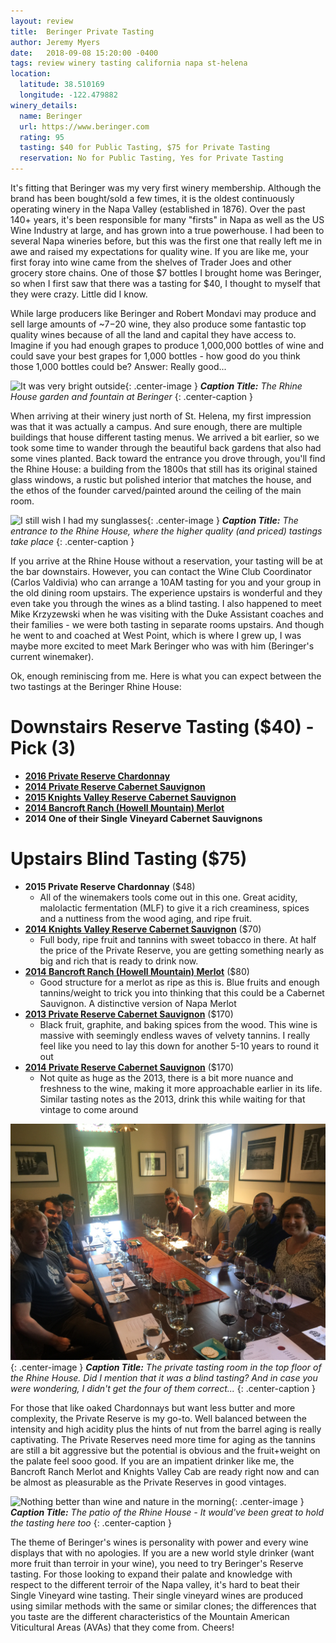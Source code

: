 ```yaml
---
layout: review
title:  Beringer Private Tasting
author: Jeremy Myers
date:   2018-09-08 15:20:00 -0400
tags: review winery tasting california napa st-helena
location:
  latitude: 38.510169
  longitude: -122.479882
winery_details:
  name: Beringer
  url: https://www.beringer.com
  rating: 95
  tasting: $40 for Public Tasting, $75 for Private Tasting
  reservation: No for Public Tasting, Yes for Private Tasting
---
```

It's fitting that Beringer was my very first winery membership.  Although the brand has been bought/sold a few times, it is the oldest continuously operating winery in the Napa Valley (established in 1876).  Over the past 140+ years, it's been responsible for many "firsts" in Napa as well as the US Wine Industry at large, and has grown into a true powerhouse.  I had been to several Napa wineries before, but this was the first one that really left me in awe and raised my expectations for quality wine.  If you are like me, your first foray into wine came from the shelves of Trader Joes and other grocery store chains.  One of those $7 bottles I brought home was Beringer, so when I first saw that there was a tasting for $40, I thought to myself that they were crazy.  Little did I know.  

While large producers like Beringer and Robert Mondavi may produce and sell large amounts of ~$7-$20 wine, they also produce some fantastic top quality wines because of all the land and capital they have access to.  Imagine if you had enough grapes to produce 1,000,000 bottles of wine and could save your best grapes for 1,000 bottles - how good do you think those 1,000 bottles could be?  Answer: Really good...

![](/assets/beringer/1.jpg "It was very bright outside"){: .center-image }
***Caption Title:*** *The Rhine House garden and fountain at Beringer*
{: .center-caption }

When arriving at their winery just north of St. Helena, my first impression was that it was actually a campus.  And sure enough, there are multiple buildings that house different tasting menus.  We arrived a bit earlier, so we took some time to wander through the beautiful back gardens that also had some vines planted.  Back toward the entrance you drove through, you'll find the Rhine House: a building from the 1800s that still has its original stained glass windows, a rustic but polished interior that matches the house, and the ethos of the founder carved/painted around the ceiling of the main room.  

![](/assets/beringer/2.jpg "I still wish I had my sunglasses"){: .center-image }
***Caption Title:*** *The entrance to the Rhine House, where the higher quality (and priced) tastings take place*
{: .center-caption }

If you arrive at the Rhine House without a reservation, your tasting will be at the bar downstairs.  However, you can contact the Wine Club Coordinator (Carlos Valdivia) who can arrange a 10AM tasting for you and your group in the old dining room upstairs.  The experience upstairs is wonderful and they even take you through the wines as a blind tasting.  I also happened to meet Mike Krzyzewski when he was visiting with the Duke Assistant coaches and their families - we were both tasting in separate rooms upstairs.  And though he went to and coached at West Point, which is where I grew up, I was maybe more excited to meet Mark Beringer who was with him (Beringer's current winemaker).  

Ok, enough reminiscing from me.  Here is what you can expect between the two tastings at the Beringer Rhine House:

# Downstairs Reserve Tasting ($40) - Pick (3)
* [**2016 Private Reserve Chardonnay**](https://www.beringer.com/wines/private-reserve/chardonnay-napa-valley/2016)
* [**2014 Private Reserve Cabernet Sauvignon**](https://www.beringer.com/wines/private-reserve/cabernet-napa-valley/2014)
* [**2015 Knights Valley Reserve Cabernet Sauvignon**](https://www.beringer.com/wines/distinction-series/reserve-cabernet-knights-valley/2015)
* [**2014 Bancroft Ranch (Howell Mountain) Merlot**](https://www.beringer.com/wines/distinction-series/bancroft-ranch-merlot/2014)
* **2014 One of their Single Vineyard Cabernet Sauvignons**

# Upstairs Blind Tasting ($75)
* **2015 Private Reserve Chardonnay** ($48)
  * All of the winemakers tools come out in this one.  Great acidity, malolactic fermentation (MLF) to give it a rich creaminess, spices and a nuttiness from the wood aging, and ripe fruit.
* [**2014 Knights Valley Reserve Cabernet Sauvignon**](https://www.beringer.com/wines/distinction-series/reserve-cabernet-knights-valley/2014) ($70)
  * Full body, ripe fruit and tannins with sweet tobacco in there.  At half the price of the Private Reserve, you are getting something nearly as big and rich that is ready to drink now.  
* [**2014 Bancroft Ranch (Howell Mountain) Merlot**](https://www.beringer.com/wines/distinction-series/bancroft-ranch-merlot/2014) ($80)
  * Good structure for a merlot as ripe as this is.  Blue fruits and enough tannins/weight to trick you into thinking that this could be a Cabernet Sauvignon.  A distinctive version of Napa Merlot
* [**2013 Private Reserve Cabernet Sauvignon**](https://www.beringer.com/wines/private-reserve/cabernet-napa-valley/2013) ($170)
  * Black fruit, graphite, and baking spices from the wood.  This wine is massive with seemingly endless waves of velvety tannins.  I really feel like you need to lay this down for another 5-10 years to round it out
* [**2014 Private Reserve Cabernet Sauvignon**](https://www.beringer.com/wines/private-reserve/cabernet-napa-valley/2014) ($170)
  * Not quite as huge as the 2013, there is a bit more nuance and freshness to the wine, making it more approachable earlier in its life.  Similar tasting notes as the 2013, drink this while waiting for that vintage to come around

![](/assets/beringer/3.jpg ""){: .center-image }
***Caption Title:*** *The private tasting room in the top floor of the Rhine House.  Did I mention that it was a blind tasting?  And in case you were wondering, I didn't get the four of them correct...*
{: .center-caption }

For those that like oaked Chardonnays but want less butter and more complexity, the Private Reserve is my go-to.  Well balanced between the intensity and high acidity plus the hints of nut from the barrel aging is really captivating.  The Private Reserves need more time for aging as the tannins are still a bit aggressive but the potential is obvious and the fruit+weight on the palate feel sooo good.  If you are an impatient drinker like me, the Bancroft Ranch Merlot and Knights Valley Cab are ready right now and can be almost as pleasurable as the Private Reserves in good vintages.  

![](/assets/beringer/4.jpg "Nothing better than wine and nature in the morning"){: .center-image }
***Caption Title:*** *The patio of the Rhine House - It would've been great to hold the tasting here too*
{: .center-caption }

The theme of Beringer's wines is personality with power and every wine displays that with no apologies.  If you are a new world style drinker (want more fruit than terroir in your wine), you need to try Beringer's Reserve tasting.  For those looking to expand their palate and knowledge with respect to the different terroir of the Napa valley, it's hard to beat their Single Vineyard wine tasting.  Their single vineyard wines are produced using similar methods with the same or similar clones; the differences that you taste are the different characteristics of the Mountain American Viticultural Areas (AVAs) that they come from.  Cheers!
